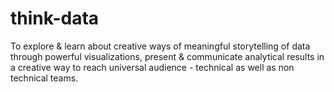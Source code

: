 # think-data
To explore &amp; learn about creative ways of meaningful storytelling of data through powerful visualizations, present &amp; communicate analytical results in a creative way to reach universal audience - technical as well as non technical teams.
